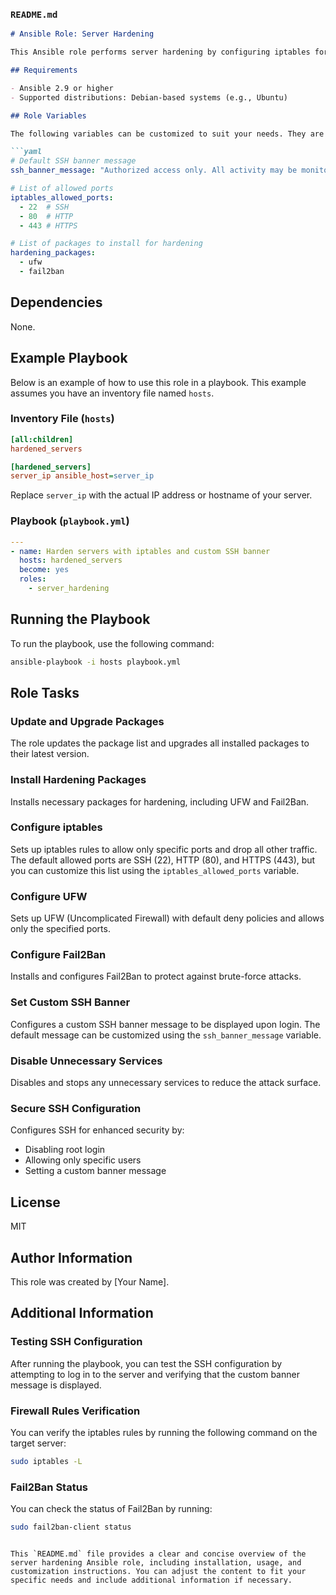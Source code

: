 ### `README.md`

```markdown
# Ansible Role: Server Hardening

This Ansible role performs server hardening by configuring iptables for enhanced security and setting a custom SSH banner. The role includes tasks to secure the server by configuring firewall rules, disabling unnecessary services, and setting up a secure SSH configuration.

## Requirements

- Ansible 2.9 or higher
- Supported distributions: Debian-based systems (e.g., Ubuntu)

## Role Variables

The following variables can be customized to suit your needs. They are located in `defaults/main.yml`:

```yaml
# Default SSH banner message
ssh_banner_message: "Authorized access only. All activity may be monitored and reported."

# List of allowed ports
iptables_allowed_ports:
  - 22  # SSH
  - 80  # HTTP
  - 443 # HTTPS

# List of packages to install for hardening
hardening_packages:
  - ufw
  - fail2ban
```

## Dependencies

None.

## Example Playbook

Below is an example of how to use this role in a playbook. This example assumes you have an inventory file named `hosts`.

### Inventory File (`hosts`)

```ini
[all:children]
hardened_servers

[hardened_servers]
server_ip ansible_host=server_ip
```

Replace `server_ip` with the actual IP address or hostname of your server.

### Playbook (`playbook.yml`)

```yaml
---
- name: Harden servers with iptables and custom SSH banner
  hosts: hardened_servers
  become: yes
  roles:
    - server_hardening
```

## Running the Playbook

To run the playbook, use the following command:

```bash
ansible-playbook -i hosts playbook.yml
```

## Role Tasks

### Update and Upgrade Packages

The role updates the package list and upgrades all installed packages to their latest version.

### Install Hardening Packages

Installs necessary packages for hardening, including UFW and Fail2Ban.

### Configure iptables

Sets up iptables rules to allow only specific ports and drop all other traffic. The default allowed ports are SSH (22), HTTP (80), and HTTPS (443), but you can customize this list using the `iptables_allowed_ports` variable.

### Configure UFW

Sets up UFW (Uncomplicated Firewall) with default deny policies and allows only the specified ports.

### Configure Fail2Ban

Installs and configures Fail2Ban to protect against brute-force attacks.

### Set Custom SSH Banner

Configures a custom SSH banner message to be displayed upon login. The default message can be customized using the `ssh_banner_message` variable.

### Disable Unnecessary Services

Disables and stops any unnecessary services to reduce the attack surface.

### Secure SSH Configuration

Configures SSH for enhanced security by:
- Disabling root login
- Allowing only specific users
- Setting a custom banner message

## License

MIT

## Author Information

This role was created by [Your Name].

## Additional Information

### Testing SSH Configuration

After running the playbook, you can test the SSH configuration by attempting to log in to the server and verifying that the custom banner message is displayed.

### Firewall Rules Verification

You can verify the iptables rules by running the following command on the target server:

```bash
sudo iptables -L
```

### Fail2Ban Status

You can check the status of Fail2Ban by running:

```bash
sudo fail2ban-client status
```

```

This `README.md` file provides a clear and concise overview of the server hardening Ansible role, including installation, usage, and customization instructions. You can adjust the content to fit your specific needs and include additional information if necessary.